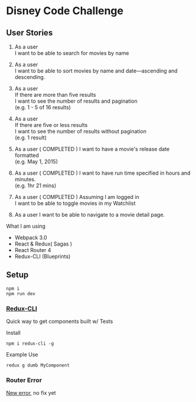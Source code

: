 # Disney Code Challenge

## User Stories

1. As a user  
I want to be able to search for movies by name

1. As a user  
I want to be able to sort movies by name and date—ascending and descending.

1. As a user  
If there are more than five results  
I want to see the number of results and pagination  
(e.g. 1 - 5 of 16 results)

1. As a user  
If there are five or less results  
I want to see the number of results without pagination  
(e.g. 1 result)

1. As a user ( COMPLETED )
I want to have a movie's release date formatted  
(e.g. May 1, 2015)

1. As a user ( COMPLETED )
I want to have run time specified in hours and minutes.  
(e.g. 1hr 21 mins)

1. As a user ( COMPLETED )
Assuming I am logged in  
I want to be able to toggle movies in my Watchlist

1. As a user 
I want to be able to navigate to a movie detail page.

What I am using
- Webpack 3.0
- React & Redux( Sagas )
- React Router 4
- Redux-CLI (Blueprints)

## Setup

```
npm i
npm run dev
```

### [Redux-CLI](https://github.com/SpencerCDixon/redux-cli)

Quick way to get components built w/ Tests

Install 

```npm i redux-cli -g```

Example Use

```redux g dumb MyComponent```

### Router Error
[New error](https://github.com/gatsbyjs/gatsby/issues/1913), no fix yet 